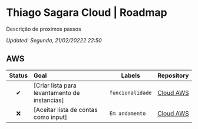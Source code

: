 # Thiago Sagara Cloud | Roadmap

Descrição de proximos passos

*Updated: Segunda, 21/02/20222 22:50*

## AWS

| Status | Goal | Labels | Repository |
| :---: | :--- | --- | --- |
| ✔ | [Criar lista para levantamento de instancias] |`funcionalidade`| <a href=https://github.com/thiagosagara/cloud> Cloud AWS </a> |
| ❌ | [Aceitar lista de contas como input] |`Em andamento`| <a href=https://github.com/thiagosagara/cloud> Cloud AWS </a> |
